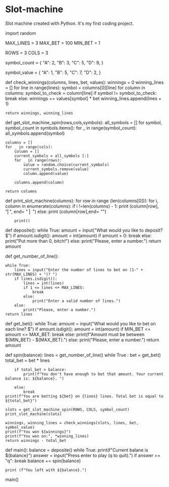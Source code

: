 # Slot-machine
Slot machine created with Python. It's my first coding project.

import random


MAX_LINES = 3
MAX_BET = 100
MIN_BET = 1

ROWS = 3
COLS = 3

symbol_count = {
    "A": 2,
    "B": 3,
    "C": 5,
    "D": 9,
}

symbol_value = {
    "A": 1,
    "B": 5,
    "C": 7,
    "D": 2,
}

def check_winnings(columns, lines, bet, values):
    winnings = 0
    winning_lines = []
    for line in range(lines):
        symbol = columns[0][line]
        for column in columns:
            symbol_to_check = column[line]
            if symbol != symbol_to_check:
                break
        else: 
            winnings += values[symbol] * bet
            winning_lines.append(lines + 1)

    return winnings, winning_lines


def get_slot_machine_spin(rows,cols,symbols):
    all_symbols = []
    for symbol, symbol_count in symbols.items():
        for _ in range(symbol_count):
            all_symbols.append(symbol)

    columns = []
    for _ in range(cols):
        column = []
        current_symbols = all_symbols [:]
        for _ in range(rows):
            value = random.choice(current_symbols)
            current_symbols.remove(value)
            column.append(value)

        columns.append(column)

    return columns

def print_slot_machine(columns):
    for row in range (len(columns[0])):
        for i, column in enumerate(columns):
            if i !=len(columns) - 1:
                 print (column[row], "⎜", end= " ⎜ ")
            else:
                print (column[row],end= "")

        print()



def deposite():
    while True:
        amount = input("What would you like to deposit? $")
        if amount.isdigit():
            amount = int(amount)
            if amount > 0:
                break
            else:
                print("Put more than 0, bitch!")
        else:
            print("Please, enter a number.")
    return amount

def get_number_of_line():

    while True:
        lines = input("Enter the number of lines to bet on (1-" + str(MAX_LINES) + ")? ")
        if lines.isdigit():
            lines = int(lines)
            if 1 <= lines <+ MAX_LINES:
                break
            else:
                print("Enter a valid number of lines.")
        else:
            print("Please, enter a number.")
    return lines

def get_bet():
    while True:
        amount = input("What would you like to bet on each line? $")
        if amount.isdigit():
            amount = int(amount)
            if MIN_BET <= amount <= MAX_BET:
                break
            else:
                print(f"Amount must be between ${MIN_BET} - ${MAX_BET}.")
        else:
            print("Please, enter a number.")
    return amount


def spin(balance):
    lines = get_number_of_line()
    while True : 
        bet = get_bet()
        total_bet = bet * lines
    
        if total_bet > balance:
            print(f"You don't have enough to bet that amount. Your current balance is: ${balance}. ")

        else:
            break
    print(f"You are betting ${bet} on {lines} lines. Total bet is equal to ${total_bet}")

    slots = get_slot_machine_spin(ROWS, COLS, symbol_count)
    print_slot_machine(slots)

    winnings, winning_lines = check_winnings(slots, lines, bet, symbol_value)
    print(f"You won ${winnings}")
    print(f"You won on:", *winning_lines)
    return winnings - total_bet

def main():
    balance = deposite()
    while True:
        print(f"Current balane is ${balance}")
        answer = input("Press enter to play (q to quit).")
        if answer == "q":
            break
        balance += spin(balance)

    print (f"You left with ${balance}.")
main()

